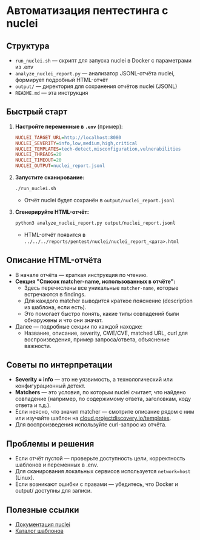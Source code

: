 # Автоматизация пентестинга с nuclei

## Структура
- `run_nuclei.sh` — скрипт для запуска nuclei в Docker с параметрами из .env
- `analyze_nuclei_report.py` — анализатор JSONL-отчёта nuclei, формирует подробный HTML-отчёт
- `output/` — директория для сохранения отчётов nuclei (JSONL)
- `README.md` — эта инструкция

## Быстрый старт
1. **Настройте переменные в `.env`** (пример):
   ```ini
   NUCLEI_TARGET_URL=http://localhost:8080
   NUCLEI_SEVERITY=info,low,medium,high,critical
   NUCLEI_TEMPLATES=tech-detect,misconfiguration,vulnerabilities
   NUCLEI_THREADS=20
   NUCLEI_TIMEOUT=20
   NUCLEI_OUTPUT=nuclei_report.jsonl
   ```
2. **Запустите сканирование:**
   ```bash
   ./run_nuclei.sh
   ```
   - Отчёт nuclei будет сохранён в `output/nuclei_report.jsonl`

3. **Сгенерируйте HTML-отчёт:**
   ```bash
   python3 analyze_nuclei_report.py output/nuclei_report.jsonl
   ```
   - HTML-отчёт появится в `../../../reports/pentest/nuclei/nuclei_report_<дата>.html`

## Описание HTML-отчёта
- В начале отчёта — краткая инструкция по чтению.
- **Секция "Список matcher-name, использованных в отчёте":**
  - Здесь перечислены все уникальные `matcher-name`, которые встречаются в findings.
  - Для каждого matcher выводится краткое пояснение (description из шаблона, если есть).
  - Это помогает быстро понять, какие типы совпадений были обнаружены и что они значат.
- Далее — подробные секции по каждой находке:
  - Название, описание, severity, CWE/CVE, matched URL, curl для воспроизведения, пример запроса/ответа, объяснение важности.

## Советы по интерпретации
- **Severity = info** — это не уязвимость, а технологический или конфигурационный детект.
- **Matchers** — это условия, по которым nuclei считает, что найдено совпадение (например, по содержимому ответа, заголовкам, коду ответа и т.д.).
- Если неясно, что значит matcher — смотрите описание рядом с ним или изучайте шаблон на [cloud.projectdiscovery.io/templates](https://cloud.projectdiscovery.io/templates).
- Для воспроизведения используйте curl-запрос из отчёта.

## Проблемы и решения
- Если отчёт пустой — проверьте доступность цели, корректность шаблонов и переменных в .env.
- Для сканирования локальных сервисов используется `network=host` (Linux).
- Если возникают ошибки с правами — убедитесь, что Docker и output/ доступны для записи.

## Полезные ссылки
- [Документация nuclei](https://nuclei.projectdiscovery.io/)
- [Каталог шаблонов](https://cloud.projectdiscovery.io/templates)
